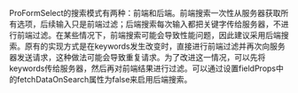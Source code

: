 ProFormSelect的搜索模式有两种：前端和后端。前端搜索一次性从服务器获取所有选项，后续输入只是前端过滤；后端搜索每次输入都把关键字传给服务器，不进行前端过滤。在某些情况下，前端搜索可能会导致性能问题，因此建议采用后端搜索。原有的实现方式是在keywords发生改变时，直接进行前端过滤并再次向服务器发送请求，这种做法可能会导致重复请求。为了改进这一情况，可以先将keywords传给服务器，然后再对前端结果进行过滤。可以通过设置fieldProps中的fetchDataOnSearch属性为false来启用后端搜索。
